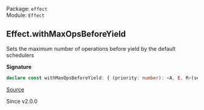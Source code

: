 Package: `effect`<br />
Module: `Effect`<br />

## Effect.withMaxOpsBeforeYield

Sets the maximum number of operations before yield by the default schedulers

**Signature**

```ts
declare const withMaxOpsBeforeYield: { (priority: number): <A, E, R>(self: Effect<A, E, R>) => Effect<A, E, R>; <A, E, R>(self: Effect<A, E, R>, priority: number): Effect<A, E, R>; }
```

[Source](https://github.com/Effect-TS/effect/tree/main/packages/effect/src/Effect.ts#L6691)

Since v2.0.0